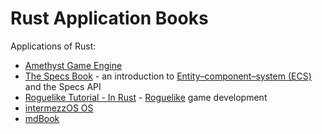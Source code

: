 # Rust Application Books

Applications of Rust:
* [Amethyst Game Engine](https://book.amethyst.rs/stable/)
* [The Specs Book](https://specs.amethyst.rs/docs/tutorials/) - an introduction to [Entity–component–system (ECS)](https://en.wikipedia.org/wiki/Entity_component_system) and the Specs API
* [Roguelike Tutorial - In Rust](https://bfnightly.bracketproductions.com/) - [Roguelike](https://en.wikipedia.org/wiki/Roguelike) game development
* [intermezzOS OS](http://intermezzos.github.io/book/second-edition/)
* [mdBook](https://rust-lang.github.io/mdBook/)
